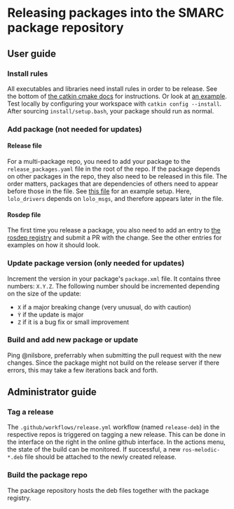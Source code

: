 # Releasing packages into the SMARC package repository

## User guide

### Install rules

All executables and libraries need install rules in order to be release.
See the bottom of [the catkin cmake docs](http://wiki.ros.org/catkin/CMakeLists.txt) for instructions.
Or look at [an example](https://github.com/smarc-project/sam_stonefish_sim/blob/noetic-devel/CMakeLists.txt).
Test locally by configuring your workspace with `catkin config --install`.
After sourcing `install/setup.bash`, your package should run as normal.

### Add package (not needed for updates)

#### Release file

For a multi-package repo, you need to add your package to the `release_packages.yaml` file in the root of
the repo. If the package depends on other packages in the repo, they also need to be released in this file.
The order matters, packages that are dependencies of others need to appear before those in the file.
See [this file](https://github.com/smarc-project/lolo_common/blob/noetic-devel/release_packages.yaml) for an example setup.
Here, `lolo_drivers` depends on `lolo_msgs`, and therefore appears later in the file.

#### Rosdep file

The first time you release a package, you also need to add an
entry to [the rosdep registry](https://github.com/smarc-project/rosinstall/blob/master/rosdep/melodic/smarc.yaml)
and submit a PR with the change. See the other entries for examples on how it should look.

### Update package version (only needed for updates)

Increment the version in your package's `package.xml` file. It contains three numbers: `X.Y.Z`.
The following number should be incremented depending on the size of the update:
* `X` if a major breaking change (very unusual, do with caution)
* `Ỳ` if the update is major
* `Z` if it is a bug fix or small improvement

### Build and add new package or update

Ping @nilsbore, preferrably when submitting the pull request with the new changes.
Since the package might not build on the release server if there errors, this may take a few iterations back and forth.

## Administrator guide

### Tag a release

The `.github/workflows/release.yml` workflow (named `release-deb`) in the respective repos
is triggered on tagging a new release. This can be done in the interface on the right in the online github interface.
In the actions menu, the state of the build can be monitored. If successful, a new `ros-melodic-*.deb` file should
be attached to the newly created release.

### Build the package repo

The package repository hosts the deb files together with the package registry.
